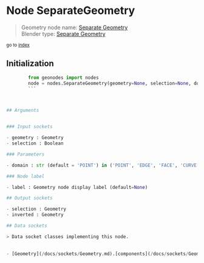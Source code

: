 
# Node SeparateGeometry

> Geometry node name: [Separate Geometry](https://docs.blender.org/manual/en/latest/modeling/geometry_nodes/geometry/separate_geometry.html)<br>
  Blender type: [Separate Geometry](https://docs.blender.org/api/current/bpy.types.GeometryNodeSeparateGeometry.html)
  
<sub>go to [index](/docs/index.md)</sub>

## Initialization

```python
        from geonodes import nodes
        node = nodes.SeparateGeometry(geometry=None, selection=None, domain='POINT', label=None)
        ```



## Arguments


### Input sockets

- geometry : Geometry
- selection : Boolean

### Parameters

- domain : str (default = 'POINT') in ('POINT', 'EDGE', 'FACE', 'CURVE', 'INSTANCE')

### Node label

- label : Geometry node display label (default=None)

## Output sockets

- selection : Geometry
- inverted : Geometry

## Data sockets

> Data socket classes implementing this node.
  
  
- [Geometry](/docs/sockets/Geometry.md).[components](/docs/sockets/Geometry.md#components) : Method
  
